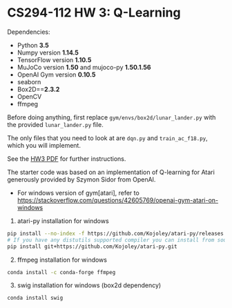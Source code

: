 # CS294-112 HW 3: Q-Learning

Dependencies:
 * Python **3.5**
 * Numpy version **1.14.5**
 * TensorFlow version **1.10.5**
 * MuJoCo version **1.50** and mujoco-py **1.50.1.56**
 * OpenAI Gym version **0.10.5**
 * seaborn
 * Box2D==**2.3.2**
 * OpenCV
 * ffmpeg

Before doing anything, first replace `gym/envs/box2d/lunar_lander.py` with the provided `lunar_lander.py` file.

The only files that you need to look at are `dqn.py` and `train_ac_f18.py`, which you will implement.

See the [HW3 PDF](http://rail.eecs.berkeley.edu/deeprlcourse/static/homeworks/hw3.pdf) for further instructions.

The starter code was based on an implementation of Q-learning for Atari generously provided by Szymon Sidor from OpenAI.

* For windows version of gym[atari], refer to https://stackoverflow.com/questions/42605769/openai-gym-atari-on-windows

1. atari-py installation for windows
```bash
pip install --no-index -f https://github.com/Kojoley/atari-py/releases atari_py
# If you have any distutils supported compiler you can install from sources:
pip install git+https://github.com/Kojoley/atari-py.git
```
2. ffmpeg installation for windows
```bash
conda install -c conda-forge ffmpeg
```
3. swig installation for windows (box2d dependency)
```bash
conda install swig
```